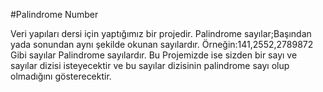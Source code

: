 #Palindrome Number

Veri yapıları dersi için yaptığımız bir projedir.
Palindrome sayılar;Başından yada sonundan aynı şekilde okunan sayılardır.
Örneğin:141,2552,2789872 Gibi sayılar Palindrome sayılardır.
Bu Projemizde ise sizden bir sayı ve sayılar dizisi isteyecektir ve bu sayılar dizisinin palindrome sayı
olup olmadığını gösterecektir.
